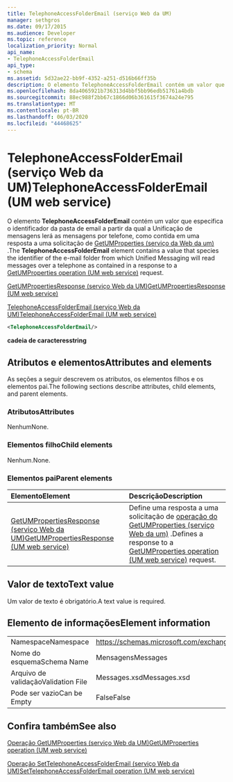 ```yaml
---
title: TelephoneAccessFolderEmail (serviço Web da UM)
manager: sethgros
ms.date: 09/17/2015
ms.audience: Developer
ms.topic: reference
localization_priority: Normal
api_name:
- TelephoneAccessFolderEmail
api_type:
- schema
ms.assetid: 5d32ae22-bb9f-4352-a251-d516b66ff35b
description: O elemento TelephoneAccessFolderEmail contém um valor que especifica o identificador da pasta de email a partir da qual a Unificação de mensagens lerá as mensagens por telefone, como contida em uma resposta a uma solicitação de GetUMProperties (serviço da Web da UM).
ms.openlocfilehash: 8da4065921b736313d4bbf5bb96edb51761a4bdb
ms.sourcegitcommit: 88ec988f2bb67c1866d06b361615f3674a24e795
ms.translationtype: MT
ms.contentlocale: pt-BR
ms.lasthandoff: 06/03/2020
ms.locfileid: "44468625"
---
```

# <a name="telephoneaccessfolderemail-um-web-service"></a><span data-ttu-id="bcba8-103">TelephoneAccessFolderEmail (serviço Web da UM)</span><span class="sxs-lookup"><span data-stu-id="bcba8-103">TelephoneAccessFolderEmail (UM web service)</span></span>

<span data-ttu-id="bcba8-104">O elemento **TelephoneAccessFolderEmail** contém um valor que especifica o identificador da pasta de email a partir da qual a Unificação de mensagens lerá as mensagens por telefone, como contida em uma resposta a uma solicitação de [GetUMProperties (serviço da Web da um)](getumproperties-operation-um-web-service.md) .</span><span class="sxs-lookup"><span data-stu-id="bcba8-104">The **TelephoneAccessFolderEmail** element contains a value that species the identifier of the e-mail folder from which Unified Messaging will read messages over a telephone as contained in a response to a [GetUMProperties operation (UM web service)](getumproperties-operation-um-web-service.md) request.</span></span> 
  
[<span data-ttu-id="bcba8-105">GetUMPropertiesResponse (serviço Web da UM)</span><span class="sxs-lookup"><span data-stu-id="bcba8-105">GetUMPropertiesResponse (UM web service)</span></span>](getumpropertiesresponse-um-web-service.md)
  
[<span data-ttu-id="bcba8-106">TelephoneAccessFolderEmail (serviço Web da UM)</span><span class="sxs-lookup"><span data-stu-id="bcba8-106">TelephoneAccessFolderEmail (UM web service)</span></span>](telephoneaccessfolderemail-um-web-service.md)
  
```xml
<TelephoneAccessFolderEmail/>
```

 <span data-ttu-id="bcba8-107">**cadeia de caracteres**</span><span class="sxs-lookup"><span data-stu-id="bcba8-107">**string**</span></span>
## <a name="attributes-and-elements"></a><span data-ttu-id="bcba8-108">Atributos e elementos</span><span class="sxs-lookup"><span data-stu-id="bcba8-108">Attributes and elements</span></span>

<span data-ttu-id="bcba8-109">As seções a seguir descrevem os atributos, os elementos filhos e os elementos pai.</span><span class="sxs-lookup"><span data-stu-id="bcba8-109">The following sections describe attributes, child elements, and parent elements.</span></span>
  
### <a name="attributes"></a><span data-ttu-id="bcba8-110">Atributos</span><span class="sxs-lookup"><span data-stu-id="bcba8-110">Attributes</span></span>

<span data-ttu-id="bcba8-111">Nenhum</span><span class="sxs-lookup"><span data-stu-id="bcba8-111">None.</span></span>
  
### <a name="child-elements"></a><span data-ttu-id="bcba8-112">Elementos filho</span><span class="sxs-lookup"><span data-stu-id="bcba8-112">Child elements</span></span>

<span data-ttu-id="bcba8-113">Nenhum.</span><span class="sxs-lookup"><span data-stu-id="bcba8-113">None.</span></span>
  
### <a name="parent-elements"></a><span data-ttu-id="bcba8-114">Elementos pai</span><span class="sxs-lookup"><span data-stu-id="bcba8-114">Parent elements</span></span>

|<span data-ttu-id="bcba8-115">**Elemento**</span><span class="sxs-lookup"><span data-stu-id="bcba8-115">**Element**</span></span>|<span data-ttu-id="bcba8-116">**Descrição**</span><span class="sxs-lookup"><span data-stu-id="bcba8-116">**Description**</span></span>|
|:-----|:-----|
|[<span data-ttu-id="bcba8-117">GetUMPropertiesResponse (serviço Web da UM)</span><span class="sxs-lookup"><span data-stu-id="bcba8-117">GetUMPropertiesResponse (UM web service)</span></span>](getumpropertiesresponse-um-web-service.md) <br/> |<span data-ttu-id="bcba8-118">Define uma resposta a uma solicitação de [operação do GetUMProperties (serviço Web da um)](getumproperties-operation-um-web-service.md) .</span><span class="sxs-lookup"><span data-stu-id="bcba8-118">Defines a response to a [GetUMProperties operation (UM web service)](getumproperties-operation-um-web-service.md) request.</span></span>  <br/> |
   
## <a name="text-value"></a><span data-ttu-id="bcba8-119">Valor de texto</span><span class="sxs-lookup"><span data-stu-id="bcba8-119">Text value</span></span>

<span data-ttu-id="bcba8-120">Um valor de texto é obrigatório.</span><span class="sxs-lookup"><span data-stu-id="bcba8-120">A text value is required.</span></span>
  
## <a name="element-information"></a><span data-ttu-id="bcba8-121">Elemento de informações</span><span class="sxs-lookup"><span data-stu-id="bcba8-121">Element information</span></span>

|||
|:-----|:-----|
|<span data-ttu-id="bcba8-122">Namespace</span><span class="sxs-lookup"><span data-stu-id="bcba8-122">Namespace</span></span>  <br/> |https://schemas.microsoft.com/exchange/services/2006/messages  <br/> |
|<span data-ttu-id="bcba8-123">Nome do esquema</span><span class="sxs-lookup"><span data-stu-id="bcba8-123">Schema Name</span></span>  <br/> |<span data-ttu-id="bcba8-124">Mensagens</span><span class="sxs-lookup"><span data-stu-id="bcba8-124">Messages</span></span>  <br/> |
|<span data-ttu-id="bcba8-125">Arquivo de validação</span><span class="sxs-lookup"><span data-stu-id="bcba8-125">Validation File</span></span>  <br/> |<span data-ttu-id="bcba8-126">Messages.xsd</span><span class="sxs-lookup"><span data-stu-id="bcba8-126">Messages.xsd</span></span>  <br/> |
|<span data-ttu-id="bcba8-127">Pode ser vazio</span><span class="sxs-lookup"><span data-stu-id="bcba8-127">Can be Empty</span></span>  <br/> |<span data-ttu-id="bcba8-128">False</span><span class="sxs-lookup"><span data-stu-id="bcba8-128">False</span></span>  <br/> |
   
## <a name="see-also"></a><span data-ttu-id="bcba8-129">Confira também</span><span class="sxs-lookup"><span data-stu-id="bcba8-129">See also</span></span>



[<span data-ttu-id="bcba8-130">Operação GetUMProperties (serviço Web da UM)</span><span class="sxs-lookup"><span data-stu-id="bcba8-130">GetUMProperties operation (UM web service)</span></span>](getumproperties-operation-um-web-service.md)
  
[<span data-ttu-id="bcba8-131">Operação SetTelephoneAccessFolderEmail (serviço Web da UM)</span><span class="sxs-lookup"><span data-stu-id="bcba8-131">SetTelephoneAccessFolderEmail operation (UM web service)</span></span>](settelephoneaccessfolderemail-operation-um-web-service.md)

